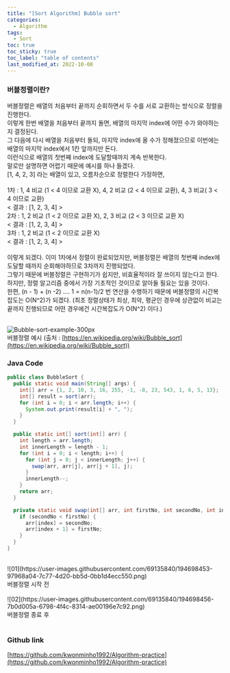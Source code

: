 ```yaml
---
title: "[Sort Algorithm] Bubble sort"
categories:
  - Algorithm
tags:
  - Sort
toc: true
toc_sticky: true
toc_label: "table of contents"
last_modified_at: 2022-10-08
---
```


### 버블정렬이란?

버블정렬은 배열의 처음부터 끝까지 순회하면서 두 수를 서로 교환하는 방식으로 정렬을 진행한다. <br>
이렇게 한번 배열을 처음부터 끝까지 돌면, 배열의 마지막 index에 어떤 수가 와야하는지 결정된다. <br>
그 다음에 다시 배열을 처음부터 돌되, 마지막 index에 올 수가 정해졌으므로 이번에는 배열의 마지막 index에서 1칸 앞까지만 돈다. <br>
이런식으로 배열의 첫번째 index에 도달할때까지 계속 반복한다. <br>
말로만 설명하면 어렵기 때문에 예시를 하나 들겠다. <br>
[1, 4, 2, 3] 라는 배열이 있고, 오름차순으로 정렬한다 가정하면,<br><br>
1차 : 1, 4 비교 (1 < 4 이므로 교환 X), 4, 2 비교 (2 < 4 이므로 교환), 4, 3 비교( 3 < 4 이므로 교환) <br>
< 결과 : [1, 2, 3, 4] > <br>
2차 : 1, 2 비교 (1 < 2 이므로 교환 X), 2, 3 비교 (2 < 3 이므로 교환 X) <br>
< 결과 : [1, 2, 3, 4] > <br>
3차 : 1, 2 비교 (1 < 2 이므로 교환 X) <br>
< 결과 : [1, 2, 3, 4] > <br><br>
이렇게 되겠다. 이미 1차에서 정렬이 완료되었지만, 버블정렬은 배열의 첫번째 index에 도달할 때까지 순회해야하므로 3차까지 진행되었다. <br>
그렇기 때문에 버블정렬은 구현하기가 쉽지만, 비효율적이라 잘 쓰이지 않는다고 한다. 하지만, 정렬 알고리즘 중에서 가장 기초적인 것이므로 알아둘 필요는 있을 것이다. <br>
한편, (n - 1) + (n -2) .... 1 = n(n-1)/2 번 연산을 수행하기 때문에 버블정렬의 시간복잡도는 O(N^2)가 되겠다.
(최초 정렬상태가 최상, 최악, 평균인 경우에 상관없이 비교는 끝까지 진행되므로 어떤 경우에건 시간복잡도가 O(N^2) 이다.)<br><br>

![Bubble-sort-example-300px](https://user-images.githubusercontent.com/69135840/194734668-52fc1057-b648-49c3-9e50-2756233b3deb.gif)<br>
버블정렬 예시 (출처 : [https://en.wikipedia.org/wiki/Bubble_sort](https://en.wikipedia.org/wiki/Bubble_sort)) <br>

### Java Code

```java
public class BubbleSort {
  public static void main(String[] args) {
    int[] arr = {1, 2, 10, 3, 16, 255, -1, -8, 23, 543, 1, 6, 5, 13};
    int[] result = sort(arr);
    for (int i = 0; i < arr.length; i++) {
      System.out.print(result[i] + ", ");
    }
  }

  public static int[] sort(int[] arr) {
    int length = arr.length;
    int innerLength = length - 1;
    for (int i = 0; i < length; i++) {
      for (int j = 0; j < innerLength; j++) {
        swap(arr, arr[j], arr[j + 1], j);
      }
      innerLength--;
    }
    return arr;
  }

  private static void swap(int[] arr, int firstNo, int secondNo, int index) {
    if (secondNo < firstNo) {
      arr[index] = secondNo;
      arr[index + 1] = firstNo;
    }
  }
}
```

<br>
![01](https://user-images.githubusercontent.com/69135840/194698453-97968a04-7c77-4d20-bb5d-0bb1d4ecc550.png) <br>
버블정렬 시작 전 <br><br>
![02](https://user-images.githubusercontent.com/69135840/194698456-7b0d005a-6798-4f4c-8314-ae00196e7c92.png) <br>
버블정렬 종료 후 <br><br>

### Github link

[https://github.com/kwonminho1992/Algorithm-practice](https://github.com/kwonminho1992/Algorithm-practice)
